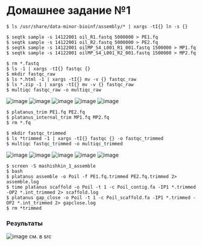 # Домашнее задание №1

```
$ ls /usr/share/data-minor-bioinf/assembly/* | xargs -tI{} ln -s {}
```
```
$ seqtk sample -s 14122001 oil_R1.fastq 5000000 > PE1.fq
$ seqtk sample -s 14122001 oil_R2.fastq 5000000 > PE2.fq
$ seqtk sample -s 14122001 oilMP_S4_L001_R1_001.fastq 1500000 > MP1.fq
$ seqtk sample -s 14122001 oilMP_S4_L001_R2_001.fastq 1500000 > MP2.fq
```
```
$ rm *.fastq
$ ls -1 | xargs -tI{} fastqc {}
$ mkdir fastqc_raw
$ ls *.html -1 | xargs -tI{} mv -v {} fastqc_raw
$ ls *.zip -1 | xargs -tI{} mv -v {} fastqc_raw
$ multiqc fastqc_raw -o multiqc_raw
```
![image](https://user-images.githubusercontent.com/75699392/139101705-d863a488-6f70-4ac8-87a3-dd6251e20dbe.png)
![image](https://user-images.githubusercontent.com/75699392/139101801-360bd909-e185-4d08-ad6f-0d574d0eabb2.png)
![image](https://user-images.githubusercontent.com/75699392/139101863-8816f63a-a0a2-4370-b9b4-f5396665cbf4.png)
![image](https://user-images.githubusercontent.com/75699392/139101916-acbf70f1-525d-4995-abc8-d4c9ed0e2bd5.png)
![image](https://user-images.githubusercontent.com/75699392/139102266-0e02035f-e325-4eca-acc6-4d937dc3a74d.png)
```
$ platanus_trim PE1.fq PE2.fq
$ platanus_internal_trim MP1.fq MP2.fq
$ rm *.fq
```
```
$ mkdir fastqc_trimmed
$ ls *trimmed -1 | xargs -tI{} fastqc {} -o fastqc_trimmed
$ multiqc fastqc_trimmed -o multiqc_trimmed
```
![image](https://user-images.githubusercontent.com/75699392/139102617-4270b8cc-8d8d-4c23-8310-9b33f2a4f235.png)
![image](https://user-images.githubusercontent.com/75699392/139102657-accff891-8b13-40e8-ba09-9adf50f90b7a.png)
![image](https://user-images.githubusercontent.com/75699392/139102708-c5178a96-6374-41cc-8369-828303cc16f5.png)
![image](https://user-images.githubusercontent.com/75699392/139102755-cca87fc6-919e-42ef-acf2-2e84de7a6717.png)
![image](https://user-images.githubusercontent.com/75699392/139102858-aa779c09-dfb4-4f7c-a2db-a635cd3f2362.png)
```
$ screen -S mashishkin_1_assemble
$ bash
$ platanus assemble -o Poil -f PE1.fq.trimmed PE2.fq.trimmed 2> assemble.log
$ time platanus scaffold -o Poil -t 1 -c Poil_contig.fa -IP1 *.trimmed -OP2 *.int_trimmed 2> scaffold.log
$ platanus gap_close -o Poil -t 1 -c Poil_scaffold.fa -IP1 *.trimmed -OP2 *.int_trimmed 2> gapclose.log
$ rm *trimmed
```
### Результаты
![image](https://user-images.githubusercontent.com/75699392/139103565-6cc11da3-e636-428e-9101-3642fa5f3b20.png)
см. в src





